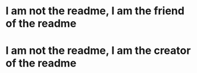 # I am not the readme, I am the friend of the readme 
# I am not the readme, I am the creator of the readme 
 